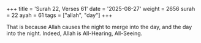 +++
title = 'Surah 22, Verses 61'
date = '2025-08-27'
weight = 2656
surah = 22
ayah = 61
tags = ["allah", "day"]
+++

That is because Allah causes the night to merge into the day, and the day into the night. Indeed, Allah is All-Hearing, All-Seeing.